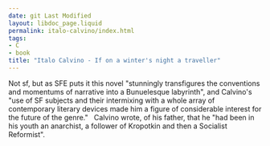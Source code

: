 ```yaml
---
date: git Last Modified
layout: libdoc_page.liquid
permalink: italo-calvino/index.html
tags:
- C
- book
title: "Italo Calvino - If on a winter's night a traveller"
---
```


Not sf, but as  SFE puts it  this novel "stunningly transfigures the conventions and momentums of narrative  into a Bunuelesque labyrinth", and Calvino's "use of SF subjects and their  intermixing with a whole array of contemporary literary devices made him a  figure of considerable interest for the future of the genre."
 
Calvino wrote, of his father, that he "had been in his  youth an anarchist, a follower of Kropotkin and then a Socialist Reformist".